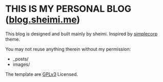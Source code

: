 THIS IS MY PERSONAL BLOG ([blog.sheimi.me](https://blog.sheimi.me))
=================================================================

This blog is designed and built mainly by sheimi. Inspired by
[simplecorp](http://demo.s5themes.com/?theme=simplecorp) theme.

You may not reuse anything therein without my permission:

* \_posts/
* images/

The template are [GPLv3](http://www.gnu.org/licenses/gpl-3.0.html) Licensed.
